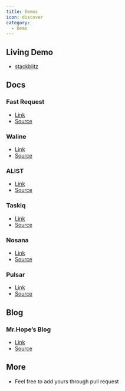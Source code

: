 ```yaml
---
title: Demos
icon: discover
category:
  - Demo
---
```


## Living Demo

- [stackblitz](https://stackblitz.com/fork/vuepress-theme-hope)

## Docs

### Fast Request

- [Link][fast-request]
- [Source](https://github.com/dromara/fast-request)

### Waline

- [Link][waline]
- [Source](https://github.com/walinejs/waline)

### ALIST

- [Link][alist]
- [Source](https://github.com/alist-org/docs)

### Taskiq

- [Link][taskiq]
- [Source](https://github.com/taskiq-python/taskiq/tree/master/docs)

### Nosana

- [Link][nosana]
- [Source](https://github.com/nosana-ci/docs.nosana.io)

### Pulsar

- [Link][pulsar]
- [Source](https://github.com/pulsar-edit/pulsar-edit.github.io)

## Blog

### Mr.Hope’s Blog

- [Link](https://mrhope.site)
- [Source](https://github.com/Mister-Hope/Mister-Hope.github.io)

## More

- Feel free to add yours through pull request

[nosana]: https://docs.nosana.io/
[alist]: https://alist.nn.ci/
[waline]: https://waline.js.org/en/
[fast-request]: https://dromara.org/fast-request/en/
[taskiq]: https://taskiq-python.github.io/
[pulsar]: https://pulsar-edit.dev/
